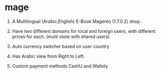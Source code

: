 mage
====

1) A Multilingual (Arabic,English) E-Book Magento (1.7.0.2) shop. 

2) Have two different domains for local and foreign users, with different prices for each. (multi store with shared users)

3) Auto currency switcher based on user country

4) Has Arabic view from Right to Left.

5) Custom payment methods  CashU and  Wallety


